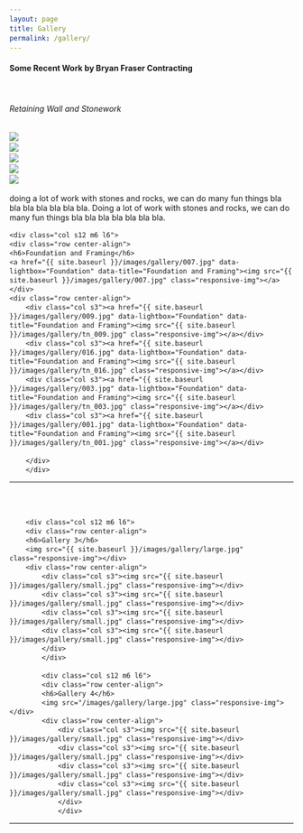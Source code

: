 ```yaml
---
layout: page
title: Gallery
permalink: /gallery/
---
```

<div class="row center-align container">
<H4 class="left">Some Recent Work by Bryan Fraser Contracting</H4><br>
<div class="col s12 m6 l6">
<div class="row center-align">
<h6>Retaining Wall and Stonework</h6>
<a href="{{ site.baseurl }}/images/gallery/gal-003.jpg" data-lightbox="Stone" data-title="Retaining Wall and Stonework"><img src="{{ site.baseurl }}/images/gallery/gal-003.jpg" class="responsive-img"></a></div>
<div class="row center-align">
	<div class="col s3"><a href="{{ site.baseurl }}/images/gallery/021.jpg" data-lightbox="Stone" data-title="Retaining Wall and Stonework"><img src="{{ site.baseurl }}/images/gallery/tn_021.jpg" class="responsive-img"></a></div>
	<div class="col s3"><a href="{{ site.baseurl }}/images/gallery/018.jpg" data-lightbox="Stone" data-title="Retaining Wall and Stonework"><img src="{{ site.baseurl }}/images/gallery/tn_018.jpg" class="responsive-img"></a></div>
	<div class="col s3"><a href="{{ site.baseurl }}/images/gallery/019.jpg" data-lightbox="Stone" data-title="Retaining Wall and Stonework"><img src="{{ site.baseurl }}/images/gallery/tn_019.jpg" class="responsive-img"></a></div>
	<div class="col s3"><a href="{{ site.baseurl }}/images/gallery/020.jpg" data-lightbox="Stone" data-title="Retaining Wall and Stonework"><img src="{{ site.baseurl }}/images/gallery/tn_020.jpg" class="responsive-img"></a></div>
	</div>
	<p class="left-align">doing a lot of work with stones and rocks, we can do many fun things bla bla bla bla bla bla bla. Doing a lot of work with stones and rocks, we can do many fun things bla bla bla bla bla bla bla.</p>
	</div>

	<div class="col s12 m6 l6">
	<div class="row center-align">
	<h6>Foundation and Framing</h6>
	<a href="{{ site.baseurl }}/images/gallery/007.jpg" data-lightbox="Foundation" data-title="Foundation and Framing"><img src="{{ site.baseurl }}/images/gallery/007.jpg" class="responsive-img"></a></div>
	<div class="row center-align">
		<div class="col s3"><a href="{{ site.baseurl }}/images/gallery/009.jpg" data-lightbox="Foundation" data-title="Foundation and Framing"><img src="{{ site.baseurl }}/images/gallery/tn_009.jpg" class="responsive-img"></a></div>
		<div class="col s3"><a href="{{ site.baseurl }}/images/gallery/016.jpg" data-lightbox="Foundation" data-title="Foundation and Framing"><img src="{{ site.baseurl }}/images/gallery/tn_016.jpg" class="responsive-img"></a></div>
		<div class="col s3"><a href="{{ site.baseurl }}/images/gallery/003.jpg" data-lightbox="Foundation" data-title="Foundation and Framing"><img src="{{ site.baseurl }}/images/gallery/tn_003.jpg" class="responsive-img"></a></div>
		<div class="col s3"><a href="{{ site.baseurl }}/images/gallery/001.jpg" data-lightbox="Foundation" data-title="Foundation and Framing"><img src="{{ site.baseurl }}/images/gallery/tn_001.jpg" class="responsive-img"></a></div>

		</div>
		</div>
</div>
<div class="container"><hr class="style17"></div>
<BR><BR>
<div class="row center-align container">

		<div class="col s12 m6 l6">
		<div class="row center-align">
		<h6>Gallery 3</h6>
		<img src="{{ site.baseurl }}/images/gallery/large.jpg" class="responsive-img"></div>
		<div class="row center-align">
			<div class="col s3"><img src="{{ site.baseurl }}/images/gallery/small.jpg" class="responsive-img"></div>
			<div class="col s3"><img src="{{ site.baseurl }}/images/gallery/small.jpg" class="responsive-img"></div>
			<div class="col s3"><img src="{{ site.baseurl }}/images/gallery/small.jpg" class="responsive-img"></div>
			<div class="col s3"><img src="{{ site.baseurl }}/images/gallery/small.jpg" class="responsive-img"></div>
			</div>
			</div>

			<div class="col s12 m6 l6">
			<div class="row center-align">
			<h6>Gallery 4</h6>
			<img src="/images/gallery/large.jpg" class="responsive-img"></div>
			<div class="row center-align">
				<div class="col s3"><img src="{{ site.baseurl }}/images/gallery/small.jpg" class="responsive-img"></div>
				<div class="col s3"><img src="{{ site.baseurl }}/images/gallery/small.jpg" class="responsive-img"></div>
				<div class="col s3"><img src="{{ site.baseurl }}/images/gallery/small.jpg" class="responsive-img"></div>
				<div class="col s3"><img src="{{ site.baseurl }}/images/gallery/small.jpg" class="responsive-img"></div>
				</div>
				</div>			
</div>
<div class="container"><hr class="style17"></div>
<BR><BR>

<script src="/js/lightbox-plus-jquery.min.js"></script>
